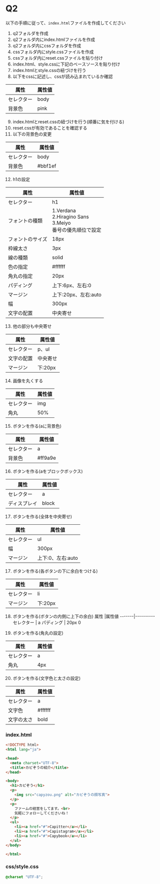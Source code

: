 # Q2
以下の手順に従って、`index.html`ファイルを作成してください

1. q2フォルダを作成
2. q2フォルダ内にindex.htmlファイルを作成
3. q2フォルダ内にcssフォルダを作成
4. cssフォルダ内にstyle.cssファイルを作成
5. cssフォルダ内にreset.cssファイルを貼り付け
6. index.html、style.cssに下記のベースソースを貼り付け
7. index.htmlとstyle.cssの紐づけを行う
8. 以下をcssに記述し、cssが読み込まれているか確認


属性    |属性値
-------|----------
セレクター | body
背景色 | pink

9.  index.htmlとreset.cssの紐づけを行う(順番に気を付ける)
2.  reset.cssが有効であることを確認する
3.  以下の背景色の変更

属性    |属性値
-------|----------
セレクター | body
背景色 | #bbf1ef

12.  h1の設定

属性    |属性値
-------|----------
セレクター | h1
フォントの種類 | 1.Verdana<br>2.Hiragino Sans<br>3.Meiyo<br>番号の優先順位で設定
フォントのサイズ | 18px
枠線太さ | 3px
線の種類 | solid
色の指定 | #ffffff
角丸の指定 | 20px
パディング | 上下:6px、左右:0
マージン | 上下:20px、左右:auto
幅 | 300px
文字の配置 | 中央寄せ

13. 他の部分も中央寄せ

属性    |属性値
-------|----------
セレクター | p、ul
文字の配置 | 中央寄せ
マージン | 下:20px

14. 画像を丸くする

属性    |属性値
-------|----------
セレクター | img
角丸 | 50%

15. ボタンを作る(aに背景色)

属性    |属性値
-------|----------
セレクター | a
背景色 | #ff9a9e

16. ボタンを作る(aをブロックボックス)

属性    |属性値
-------|----------
セレクター | a
ディスプレイ | block

17. ボタンを作る(全体を中央寄せ)

属性    |属性値
-------|----------
セレクター | ul
幅 | 300px
マージン | 上下:0、左右:auto

17. ボタンを作る(各ボタンの下に余白をつける)

属性    |属性値
-------|----------
セレクター | li
マージン | 下:20px

18. ボタンを作る(ボタンの内側に上下の余白)
属性    |属性値
-------|----------
セレクター | a
パディング | 20px 0

19. ボタンを作る(角丸の設定)

属性    |属性値
-------|----------
セレクター | a
角丸 | 4px

20. ボタンを作る(文字色と太さの設定)

属性    |属性値
-------|----------
セレクター | a
文字色 | #ffffff
文字の太さ | bold


### index.html
``` html
<!DOCTYPE html>
<html lang="ja">

<head>
  <meta charset="UTF-8">
  <title>カピぞうの紹介</title>
</head>

<body>
  <h1>カピぞう</h1>
  <p>
    <img src="capyzou.png" alt="カピぞうの顔写真">
  </p>
  <p>
    ファームの経営をしてます。<br>
    気軽にフォローしてくださいね！
  </p>
  <ul>
    <li><a href="#">Capitter</a></li>
    <li><a href="#">Capistagram</a></li>
    <li><a href="#">Capybook</a></li>
  </ul>
</body>

</html>

```

### css/style.css
``` css
@charset "UTF-8";
```
